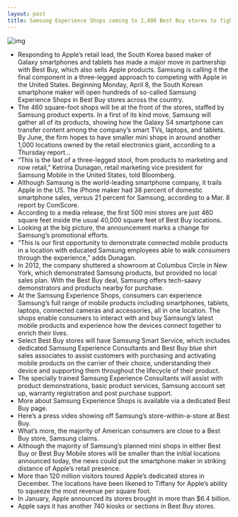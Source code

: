 ```yaml
---
layout: post
title: Samsung Experience Shops coming to 1,400 Best Buy stores to fight Apples retail lead
---
```

![img](http://media.idownloadblog.com/wp-content/uploads/2013/04/Samsung-Experience-Shops-Best-Buy-001.jpg)
* Responding to Apple’s retail lead, the South Korea based maker of Galaxy smartphones and tablets has made a major move in partnership with Best Buy, which also sells Apple products. Samsung is calling it the final component in a three-legged approach to competing with Apple in the United States. Beginning Monday, April 8, the South Korean smartphone maker will open hundreds of so-called Samsung Experience Shops in Best Buy stores across the country.
* The 460 square-foot shops will be at the front of the stores, staffed by Samsung product experts. In a first of its kind move, Samsung will gather all of its products, showing how the Galaxy S4 smartphone can transfer content among the company’s smart TVs, laptops, and tablets. By June, the firm hopes to have smaller mini shops in around another 1,000 locations owned by the retail electronics giant, according to a Thursday report…
* “This is the last of a three-legged stool, from products to marketing and now retail,” Ketrina Dunagan, retail marketing vice president for Samsung Mobile in the United States, told Bloomberg.
* Although Samsung is the world-leading smartphone company, it trails Apple in the US. The iPhone maker had 38 percent of domestic smartphone sales, versus 21 percent for Samsung, according to a Mar. 8 report by ComScore.
* According to a media release, the first 500 mini stores are just 460 square feet inside the usual 40,000 square feet of Best Buy locations.
* Looking at the big picture, the announcement marks a change for Samsung’s promotional efforts.
* “This is our first opportunity to demonstrate connected mobile products in a location with educated Samsung employees able to walk consumers through the experience,” adds Dunagan.
* In 2012, the company shuttered a showroom at Columbus Circle in New York, which demonstrated Samsung products, but provided no local sales plan. With the Best Buy deal, Samsung offers tech-saavy demonstrators and products nearby for purchase.
* At the Samsung Experience Shops, consumers can experience Samsung’s full range of mobile products including smartphones, tablets, laptops, connected cameras and accessories, all in one location. The shops enable consumers to interact with and buy Samsung’s latest mobile products and experience how the devices connect together to enrich their lives.
* Select Best Buy stores will have Samsung Smart Service, which includes dedicated Samsung Experience Consultants and Best Buy blue shirt sales associates to assist customers with purchasing and activating mobile products on the carrier of their choice, understanding their device and supporting them throughout the lifecycle of their product.
* The specially trained Samsung Experience Consultants will assist with product demonstrations, basic product services, Samsung account set up, warranty registration and post purchase support.
* More about Samsung Experience Shops is available via a dedicated Best Buy page.
* Here’s a press video showing off Samsung’s store-within-a-store at Best Buy.
* What’s more, the majority of American consumers are close to a Best Buy store, Samsung claims.
* Although the majority of Samsung’s planned mini shops in either Best Buy or Best Buy Mobile stores will be smaller than the initial locations announced today, the news could put the smartphone maker in striking distance of Apple’s retail presence.
* More than 120 million visitors toured Apple’s dedicated stores in December. The locations have been likened to Tiffany for Apple’s ability to squeeze the most revenue per square foot.
* In January, Apple announced its stores brought in more than $6.4 billion.
* Apple says it has another 740 kiosks or sections in Best Buy stores.

